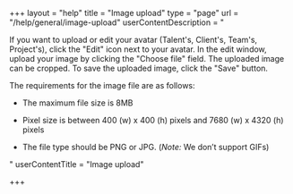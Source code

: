 +++
layout = "help"
title = "Image upload"
type = "page"
url = "/help/general/image-upload"
userContentDescription = "<p>If you want to upload or edit your avatar (Talent's, Client's, Team's, Project's), click the \"Edit\" icon next to your avatar. In the edit window, upload your image by clicking the \"Choose file\" field. The uploaded image can be cropped. To save the uploaded image, click the \"Save\" button.</p><p>The requirements for the image file are as follows:</p><ul><li><p>The maximum file size is 8MB</p></li><li><p>Pixel size is between 400 (w) x 400 (h) pixels and 7680 (w) x 4320 (h) pixels</p></li><li><p>The file type should be PNG or JPG. (<em>Note:</em> We don’t support GIFs)</p></li></ul>"
userContentTitle = "Image upload"

+++
